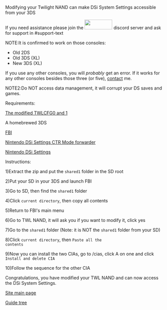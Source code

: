 Modifying your Twilight NAND can make DSi System Settings accessible from your 3DS

If you need assistance please join the <a href="https://discord.gg/c9zpWSUxGG"><img src="https://donut.eu.org/img/88x31/wii_super_cool.png" width="88" height="31"></a> discord server and ask for support in #support-text

NOTE:It is confirmed to work on those consoles:

* Old 2DS
* Old 3DS (XL)
* New 3DS (XL)

If you use any other consoles, you will *probably* get an error. If it works for any other consoles besides those three (or five), [contact](https://idkwhereisthisname.github.io/contact) me.

NOTE2:Do NOT access data management, it will corrupt your DS saves and games.

Requirements:

[The modified TWLCFG0 and 1](https://drive.google.com/drive/folders/1BaRmL3NAzqO7PD_RU0hx9uhBVJG4Fopn?usp=drive_link)

A homebrewed 3DS

[FBI](https://github.com/Steveice10/FBI/)

[Nintendo DSi Settings CTR Mode forwarder](https://hshop.erista.me/t/6826)

[Nintendo DSi Settings](https://hshop.erista.me/t/6824)

Instructions:

1)Extract the zip and put the <code>shared1</code> folder in the SD root

2)Put your SD in your 3DS and launch FBI

3)Go to SD, then find the <code>shared1</code> folder

4)Click <code>current directory</code>, then copy all contents

5)Return to FBI's main menu

6)Go to TWL NAND, it will ask you if you want to modify it, click yes

7)Go to the <code>shared1</code> folder (Note: it is NOT the <code>shared1</code> folder from your SD)

8)Click <code>current directory</code>, then <code>Paste all the contents</code>

9)Now you can install the two CIAs, go to /cias, click A on one and click <code>Install and delete CIA</code>

10)Follow the sequence for the other CIA

Congratulations, you have modified your TWL NAND and can now access the DSi System Settings.

[Site main page](https://idkwhereisthisname.github.io)

[Guide tree](https://idkwhereisthisname.github.io/guides/)

